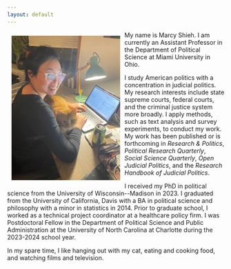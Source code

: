 ```yaml
---
layout: default
---
```


<img align="left" width="50%" and height="50%" style="padding: 10px; float: left;" src="files/IMG_3326.jpeg"> My name is Marcy Shieh. I am currently an Assistant Professor in the Department of Political Science at Miami University in Ohio. 

I study American politics with a concentration in judicial politics. My research interests include state supreme courts, federal courts, and the criminal justice system more broadly. I apply methods, such as text analysis and survey experiments, to conduct my work. My work has been published or is forthcoming in *Research & Politics*, *Political Research Quarterly*, *Social Science Quarterly*, *Open Judicial Politics*, and the *Research Handbook of Judicial Politics*.

I received my PhD in political science from the University of Wisconsin--Madison in 2023. I graduated from the University of California, Davis with a BA in political science and philosophy with a minor in statistics in 2014. Prior to graduate school, I worked as a technical project coordinator at a healthcare policy firm. I was Postdoctoral Fellow in the Department of Political Science and Public Administration at the University of North Carolina at Charlotte during the 2023-2024 school year. 

In my spare time, I like hanging out with my cat, eating and cooking food, and watching films and television.

